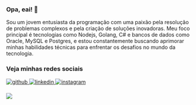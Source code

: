 ### Opa, eai! 👋
Sou um jovem entusiasta da programação com uma paixão pela resolução de problemas complexos e pela criação de soluções inovadoras. Meu foco principal é tecnologias como Nodejs, Golang, C# e bancos de dados como Oracle, MySQL e Postgres, e estou constantemente buscando aprimorar minhas habilidades técnicas para enfrentar os desafios no mundo da tecnologia.

### Veja minhas redes sociais
<div align="left">
  <a href="https://github.com/viniciusvacare" target="_blank">
    <img src=https://img.shields.io/badge/github-%23000000.svg?&style=for-the-badge&logo=github&logoColor=white alt=github style="margin-bottom: 5px;" />
  </a>
  <a href="https://linkedin.com/in/vinicius-vacare" target="_blank">
    <img src=https://img.shields.io/badge/linkedin-%23000000.svg?&style=for-the-badge&logo=linkedin&logoColor=white alt=linkedin style="margin-bottom: 5px;" />
  </a>
  <a href="https://instagram.com/viniciusvacare" target="_blank">
    <img src=https://img.shields.io/badge/instagram-%23000000.svg?&style=for-the-badge&logo=instagram&logoColor=white alt=instagram style="margin-bottom: 5px;" />
  </a>  
</div>  
  
<br/>  
<div align="left"><img src="https://github-readme-stats.vercel.app/api/top-langs/?username=viniciusvacare&layout=compact&hide_border=true&theme=transparent" align="center" /></div>  
